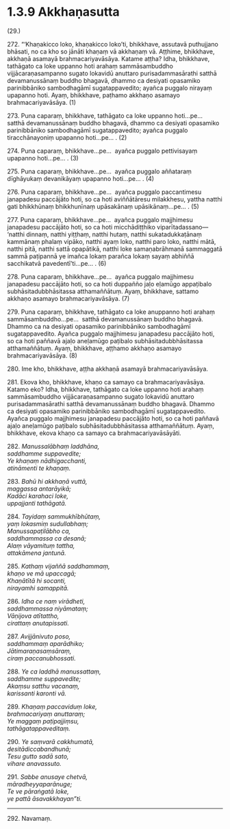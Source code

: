 

# 1.3.9 Akkhaṇasutta




(29.)

272\. “‘Khaṇakicco loko, khaṇakicco loko’ti, bhikkhave, assutavā puthujjano bhāsati, no ca kho so jānāti khaṇaṃ vā akkhaṇaṃ vā. Aṭṭhime, bhikkhave, akkhaṇā asamayā brahmacariyavāsāya. Katame aṭṭha? Idha, bhikkhave, tathāgato ca loke uppanno hoti arahaṃ sammāsambuddho vijjācaraṇasampanno sugato lokavidū anuttaro purisadammasārathi satthā devamanussānaṃ buddho bhagavā, dhammo ca desiyati opasamiko parinibbāniko sambodhagāmī sugatappavedito; ayañca puggalo nirayaṃ upapanno hoti. Ayaṃ, bhikkhave, paṭhamo akkhaṇo asamayo brahmacariyavāsāya. (1)

273\. Puna caparaṃ, bhikkhave, tathāgato ca loke uppanno hoti…pe…  satthā devamanussānaṃ buddho bhagavā, dhammo ca desiyati opasamiko parinibbāniko sambodhagāmī sugatappavedito; ayañca puggalo tiracchānayoniṃ upapanno hoti…pe… . (2)

274\. Puna caparaṃ, bhikkhave…pe…  ayañca puggalo pettivisayaṃ upapanno hoti…pe… . (3)

275\. Puna caparaṃ, bhikkhave…pe…  ayañca puggalo aññataraṃ dīghāyukaṃ devanikāyaṃ upapanno hoti…pe… . (4)

276\. Puna caparaṃ, bhikkhave…pe…  ayañca puggalo paccantimesu janapadesu paccājāto hoti, so ca hoti aviññātāresu milakkhesu, yattha natthi gati bhikkhūnaṃ bhikkhunīnaṃ upāsakānaṃ upāsikānaṃ…pe… . (5)

277\. Puna caparaṃ, bhikkhave…pe…  ayañca puggalo majjhimesu janapadesu paccājāto hoti, so ca hoti micchādiṭṭhiko viparītadassano—  ‘natthi dinnaṃ, natthi yiṭṭhaṃ, natthi hutaṃ, natthi sukatadukkaṭānaṃ kammānaṃ phalaṃ vipāko, natthi ayaṃ loko, natthi paro loko, natthi mātā, natthi pitā, natthi sattā opapātikā, natthi loke samaṇabrāhmaṇā sammaggatā sammā paṭipannā ye imañca lokaṃ parañca lokaṃ sayaṃ abhiññā sacchikatvā pavedentī’ti…pe… . (6)

278\. Puna caparaṃ, bhikkhave…pe…  ayañca puggalo majjhimesu janapadesu paccājāto hoti, so ca hoti duppañño jaḷo eḷamūgo appaṭibalo subhāsitadubbhāsitassa atthamaññātuṃ. Ayaṃ, bhikkhave, sattamo akkhaṇo asamayo brahmacariyavāsāya. (7)

279\. Puna caparaṃ, bhikkhave, tathāgato ca loke anuppanno hoti arahaṃ sammāsambuddho…pe…  satthā devamanussānaṃ buddho bhagavā. Dhammo ca na desiyati opasamiko parinibbāniko sambodhagāmī sugatappavedito. Ayañca puggalo majjhimesu janapadesu paccājāto hoti, so ca hoti paññavā ajaḷo aneḷamūgo paṭibalo subhāsitadubbhāsitassa atthamaññātuṃ. Ayaṃ, bhikkhave, aṭṭhamo akkhaṇo asamayo brahmacariyavāsāya. (8)

280\. Ime kho, bhikkhave, aṭṭha akkhaṇā asamayā brahmacariyavāsāya.

281\. Ekova kho, bhikkhave, khaṇo ca samayo ca brahmacariyavāsāya. Katamo eko? Idha, bhikkhave, tathāgato ca loke uppanno hoti arahaṃ sammāsambuddho vijjācaraṇasampanno sugato lokavidū anuttaro purisadammasārathi satthā devamanussānaṃ buddho bhagavā. Dhammo ca desiyati opasamiko parinibbāniko sambodhagāmī sugatappavedito. Ayañca puggalo majjhimesu janapadesu paccājāto hoti, so ca hoti paññavā ajaḷo aneḷamūgo paṭibalo subhāsitadubbhāsitassa atthamaññātuṃ. Ayaṃ, bhikkhave, ekova khaṇo ca samayo ca brahmacariyavāsāyāti.

282\. _Manussalābhaṃ laddhāna,_  
_saddhamme suppavedite;_  
_Ye khaṇaṃ nādhigacchanti,_  
_atināmenti te khaṇaṃ._  


283\. _Bahū hi akkhaṇā vuttā,_  
_maggassa antarāyikā;_  
_Kadāci karahaci loke,_  
_uppajjanti tathāgatā._  


284\. _Tayidaṃ sammukhībhūtaṃ,_  
_yaṃ lokasmiṃ sudullabhaṃ;_  
_Manussapaṭilābho ca,_  
_saddhammassa ca desanā;_  
_Alaṃ vāyamituṃ tattha,_  
_attakāmena jantunā._  


285\. _Kathaṃ vijaññā saddhammaṃ,_  
_khaṇo ve mā upaccagā;_  
_Khaṇātītā hi socanti,_  
_nirayamhi samappitā._  


286\. _Idha ce naṃ virādheti,_  
_saddhammassa niyāmataṃ;_  
_Vāṇijova atītattho,_  
_cirattaṃ anutapissati._  


287\. _Avijjānivuto poso,_  
_saddhammaṃ aparādhiko;_  
_Jātimaraṇasaṃsāraṃ,_  
_ciraṃ paccanubhossati._  


288\. _Ye ca laddhā manussattaṃ,_  
_saddhamme suppavedite;_  
_Akaṃsu satthu vacanaṃ,_  
_karissanti karonti vā._  


289\. _Khaṇaṃ paccaviduṃ loke,_  
_brahmacariyaṃ anuttaraṃ;_  
_Ye maggaṃ paṭipajjiṃsu,_  
_tathāgatappaveditaṃ._  


290\. _Ye saṃvarā cakkhumatā,_  
_desitādiccabandhunā;_  
_Tesu gutto sadā sato,_  
_vihare anavassuto._  


291\. _Sabbe anusaye chetvā,_  
_māradheyyaparānuge;_  
_Te ve pāraṅgatā loke,_  
_ye pattā āsavakkhayan”ti._  


---

292\. Navamaṃ.





